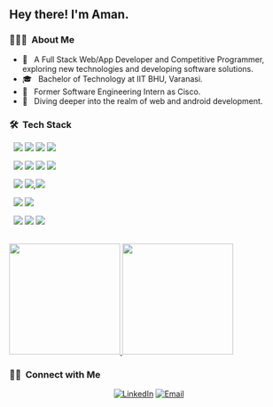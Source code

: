 <h2> Hey there! I'm Aman.</h2>

<h3> 👨🏻‍💻 &nbsp;About Me </h3>

- 🤔 &nbsp; A Full Stack Web/App Developer and Competitive Programmer, exploring new technologies and developing software solutions.
- 🎓 &nbsp; Bachelor of Technology at IIT BHU, Varanasi.
- 💼 &nbsp; Former Software Engineering Intern as Cisco.
- 💭 &nbsp; Diving deeper into the realm of web and android development.

<h3> 🛠 &nbsp;Tech Stack</h3>

&nbsp; <img src="https://img.shields.io/badge/c++%20-%2300599C.svg?&style=for-the-badge&logo=c%2B%2B&logoColor=white"/> <img src="https://img.shields.io/badge/python%20-%2314354C.svg?&style=for-the-badge&logo=python&logoColor=white"/>  <img src="https://img.shields.io/badge/javascript%20-%23323330.svg?&style=for-the-badge&logo=javascript&logoColor=%23F7DF1E"/>  <img src="https://img.shields.io/badge/kotlin%20-%2300599C.svg?&style=for-the-badge&logo=kotlin&logoColor=white"/> 

&nbsp; <img src="https://img.shields.io/badge/react%20-%2320232a.svg?&style=for-the-badge&logo=react&logoColor=%2361DAFB"/> <img src="https://img.shields.io/badge/django%20-%2320232a.svg?&style=for-the-badge&logo=django&logoColor=%2361DAFB"/>
<img src="https://img.shields.io/badge/express%20-%2320232a.svg?&style=for-the-badge&logo=express&logoColor=%2361DAFB"/>
<img src="https://img.shields.io/badge/docker%20-%2320232a.svg?&style=for-the-badge&logo=docker&logoColor=%2361DAFB"/>

&nbsp;  <img src="https://img.shields.io/badge/mysql-%2300f.svg?&style=for-the-badge&logo=mysql&logoColor=white"/> <img src ="https://img.shields.io/badge/MongoDB-%234ea94b.svg?&style=for-the-badge&logo=mongodb&logoColor=white"/>,<img src ="https://img.shields.io/badge/postgres-%23316192.svg?&style=for-the-badge&logo=postgresql&logoColor=white"/>

&nbsp;
  <img src="https://img.shields.io/badge/git%20-%23F05033.svg?&style=for-the-badge&logo=git&logoColor=white"/> <img src="https://img.shields.io/badge/github%20-%23121011.svg?&style=for-the-badge&logo=github&logoColor=white"/>
  
&nbsp;
<img src="https://img.shields.io/badge/Android%20Studio%20-%2320232a.svg?&style=for-the-badge&logo=androidstudio&logoColor=%2361DAFB"/>
<img src="https://img.shields.io/badge/Visual%20Studio%20-%2320232a.svg?&style=for-the-badge&logo=visualstudiocode&logoColor=%2361DAFB"/>
<img src="https://img.shields.io/badge/Sublime%20Text%20-%2320232a.svg?&style=for-the-badge&logo=sublimetext&logoColor=%2361DAFB"/>


<br/>

<a href="https://github.com/aman909909">
  <img height="200em" src="https://github-readme-stats.vercel.app/api?username=aman909909&theme=buefy&show_icons=true" />
  <img height="200em" src="https://github-readme-stats.vercel.app/api/top-langs/?username=aman909909&theme=buefy&layout=compact" />
</a>

<br/>

<h3> 🤝🏻 &nbsp;Connect with Me </h3>

<p align="center">
<a href="https://www.linkedin.com/in/aman909//"><img alt="LinkedIn" src="https://img.shields.io/badge/LinkedIn-aman909909-blue?style=flat-square&logo=linkedin"></a>
<a href="amanashish.che18@itbhu.ac.in"><img alt="Email" src="https://img.shields.io/badge/Email-amanashish.che18@itbhu.ac.in-blue?style=flat-square&logo=gmail"></a>
</p>

